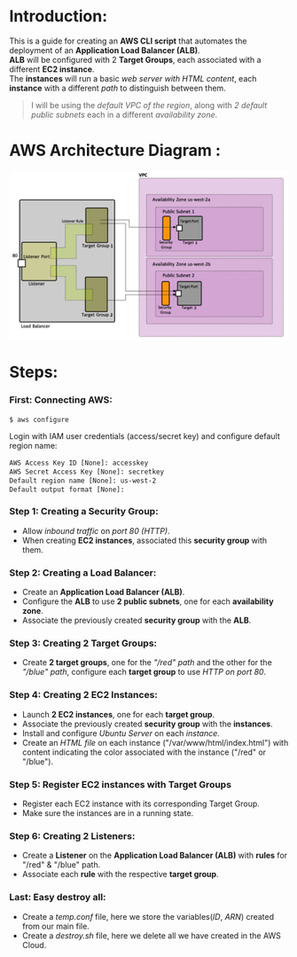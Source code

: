 # Introduction:
This is a guide for creating an **AWS CLI script** that automates the deployment of an **Application Load Balancer (ALB)**. \
**ALB** will be configured with 2 **Target Groups**, each associated with a different **EC2 instance**. \
The **instances** will run a basic *web server with HTML content*, each **instance** with a different *path* to distinguish between them. 
> I will be using the *default VPC of the region*, along with *2 default public subnets* each in a different *availability zone*.

# AWS Architecture Diagram :
<img src="pictures-README/EC2NetworkLoadBalancer.png" width="700"/> <br/>

# Steps:
### First:  Connecting AWS:
  ```
  $ aws configure
  ```
  Login with IAM user credentials (access/secret key) and configure default region name:
  ```
  AWS Access Key ID [None]: accesskey
  AWS Secret Access Key [None]: secretkey
  Default region name [None]: us-west-2
  Default output format [None]:
  ```
### Step 1:  Creating a Security Group:
* Allow *inbound traffic* on *port 80 (HTTP)*.
* When creating  **EC2 instances**, associated this **security group** with them. 
### Step 2:  Creating a Load Balancer:
* Create an **Application Load Balancer (ALB)**.
* Configure the **ALB** to use **2 public subnets**, one for each **availability zone**.
* Associate the previously created **security group** with the **ALB**.
### Step 3:  Creating 2 Target Groups:
* Create **2 target groups**, one for the *"/red" path* and the other for the *"/blue" path*, configure each **target group** to use *HTTP on port 80*.
### Step 4:  Creating 2 EC2 Instances:
* Launch **2 EC2 instances**, one for each **target group**.
* Associate the previously created **security group** with the **instances**.
* Install and configure *Ubuntu Server* on each *instance*.
* Create an *HTML file* on each instance ("/var/www/html/index.html") with content indicating the color associated with the instance ("/red" or "/blue").
### Step 5:  Register EC2 instances with Target Groups
* Register each EC2 instance with its corresponding Target Group.
* Make sure the instances are in a running state.
### Step 6:  Creating 2 Listeners:
* Create a **Listener** on the **Application Load Balancer (ALB)** with **rules** for "/red" & "/blue" path.
* Associate each **rule** with the respective **target group**.
### Last:  Easy destroy all:
* Create a *temp.conf* file, here we store the variables(*ID*, *ARN*) created from our main file.
* Create a *destroy.sh* file, here we delete all we have created in the AWS Cloud.